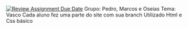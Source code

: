 [![Review Assignment Due Date](https://classroom.github.com/assets/deadline-readme-button-22041afd0340ce965d47ae6ef1cefeee28c7c493a6346c4f15d667ab976d596c.svg)](https://classroom.github.com/a/Fay9ZpcF)
Grupo: Pedro, Marcos e Oseias 
Tema: Vasco 
Cada aluno fez uma parte do site com sua branch
Utilizado Html e Css básico
